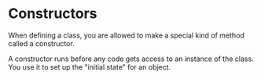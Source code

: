 # Constructors

When defining a class, you are allowed to make a special kind of method
called a constructor.

A constructor runs before any code gets access to an instance of the class.
You use it to set up the "initial state" for an object.